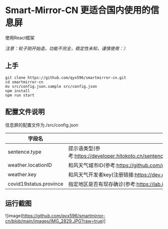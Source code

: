 # Smart-Mirror-CN 更适合国内使用的信息屏
使用React框架

*注意：轮子刚开始造，功能不完全，稳定性未知，谨慎使用：）*

## 上手
    git clone https://github.com/qyx596/smartmirror-cn.git
    cd smartmirror-cn
    mv src/config.json.sample src/config.json
    npm install
    npm run start


## 配置文件说明
信息屏的配置文件为./src/config.json

| 字段名                    | 含义                                                                                           |
|------------------------|----------------------------------------------------------------------------------------------|
| sentence.type          | 提示语类型(参考:https://developer.hitokoto.cn/sentence/#%E8%AF%B7%E6%B1%82%E5%8F%82%E6%95%B0)       |
| weather.locationID     | 和风天气城市ID(参考:https://github.com/qwd/LocationList/blob/master/China-City-List-latest.csv)<br/> |
| weather.key            | 和风天气开发者key(注册链接:https://dev.qweather.com/)                                                   |                                                                   
| covid19status.province | 指定地区是否有现存确诊(参考:https://lab.isaaclin.cn/nCoV/zh)                                              |

## 运行截图
![image(https://github.com/qyx596/smartmirror-cn/blob/main/images/IMG_2829.JPG?raw=true)]
